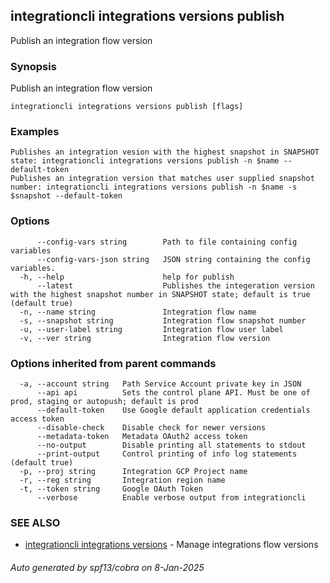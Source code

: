 ## integrationcli integrations versions publish

Publish an integration flow version

### Synopsis

Publish an integration flow version

```
integrationcli integrations versions publish [flags]
```

### Examples

```
Publishes an integration vesion with the highest snapshot in SNAPSHOT state: integrationcli integrations versions publish -n $name --default-token
Publishes an integration version that matches user supplied snapshot number: integrationcli integrations versions publish -n $name -s $snapshot --default-token
```

### Options

```
      --config-vars string        Path to file containing config variables
      --config-vars-json string   JSON string containing the config variables.
  -h, --help                      help for publish
      --latest                    Publishes the integeration version with the highest snapshot number in SNAPSHOT state; default is true (default true)
  -n, --name string               Integration flow name
  -s, --snapshot string           Integration flow snapshot number
  -u, --user-label string         Integration flow user label
  -v, --ver string                Integration flow version
```

### Options inherited from parent commands

```
  -a, --account string   Path Service Account private key in JSON
      --api api          Sets the control plane API. Must be one of prod, staging or autopush; default is prod
      --default-token    Use Google default application credentials access token
      --disable-check    Disable check for newer versions
      --metadata-token   Metadata OAuth2 access token
      --no-output        Disable printing all statements to stdout
      --print-output     Control printing of info log statements (default true)
  -p, --proj string      Integration GCP Project name
  -r, --reg string       Integration region name
  -t, --token string     Google OAuth Token
      --verbose          Enable verbose output from integrationcli
```

### SEE ALSO

* [integrationcli integrations versions](integrationcli_integrations_versions.md)	 - Manage integrations flow versions

###### Auto generated by spf13/cobra on 8-Jan-2025
